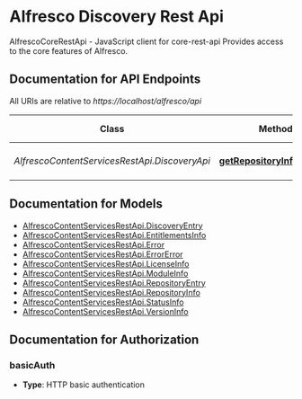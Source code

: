 # Alfresco Discovery Rest Api

AlfrescoCoreRestApi - JavaScript client for core-rest-api
Provides access to the core features of Alfresco.

## Documentation for API Endpoints

All URIs are relative to *https://localhost/alfresco/api*

Class | Method | HTTP request | Description
------------ | ------------- | ------------- | -------------
*AlfrescoContentServicesRestApi.DiscoveryApi* | [**getRepositoryInformation**](docs/DiscoveryApi.md#getRepositoryInformation) | **GET** /discovery | Get repository information


## Documentation for Models

 - [AlfrescoContentServicesRestApi.DiscoveryEntry](docs/DiscoveryEntry.md)
 - [AlfrescoContentServicesRestApi.EntitlementsInfo](docs/EntitlementsInfo.md)
 - [AlfrescoContentServicesRestApi.Error](docs/Error.md)
 - [AlfrescoContentServicesRestApi.ErrorError](docs/ErrorError.md)
 - [AlfrescoContentServicesRestApi.LicenseInfo](docs/LicenseInfo.md)
 - [AlfrescoContentServicesRestApi.ModuleInfo](docs/ModuleInfo.md)
 - [AlfrescoContentServicesRestApi.RepositoryEntry](docs/RepositoryEntry.md)
 - [AlfrescoContentServicesRestApi.RepositoryInfo](docs/RepositoryInfo.md)
 - [AlfrescoContentServicesRestApi.StatusInfo](docs/StatusInfo.md)
 - [AlfrescoContentServicesRestApi.VersionInfo](docs/VersionInfo.md)


## Documentation for Authorization


### basicAuth

- **Type**: HTTP basic authentication

